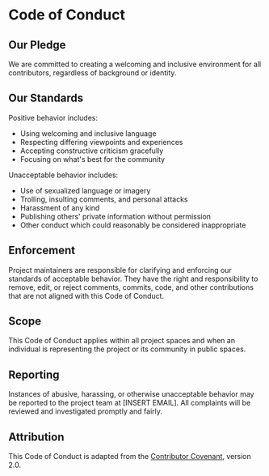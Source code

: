 # Code of Conduct

## Our Pledge

We are committed to creating a welcoming and inclusive environment for all contributors, regardless of background or identity.

## Our Standards

Positive behavior includes:

- Using welcoming and inclusive language
- Respecting differing viewpoints and experiences
- Accepting constructive criticism gracefully
- Focusing on what's best for the community

Unacceptable behavior includes:

- Use of sexualized language or imagery
- Trolling, insulting comments, and personal attacks
- Harassment of any kind
- Publishing others' private information without permission
- Other conduct which could reasonably be considered inappropriate

## Enforcement

Project maintainers are responsible for clarifying and enforcing our standards of acceptable behavior. They have the right and responsibility to remove, edit, or reject comments, commits, code, and other contributions that are not aligned with this Code of Conduct.

## Scope

This Code of Conduct applies within all project spaces and when an individual is representing the project or its community in public spaces.

## Reporting

Instances of abusive, harassing, or otherwise unacceptable behavior may be reported to the project team at [INSERT EMAIL]. All complaints will be reviewed and investigated promptly and fairly.

## Attribution

This Code of Conduct is adapted from the [Contributor Covenant](https://www.contributor-covenant.org), version 2.0.
